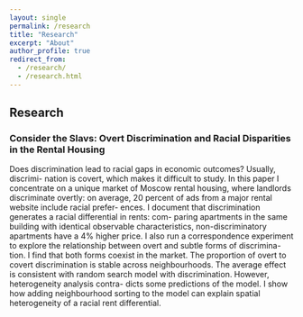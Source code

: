 ```yaml
---
layout: single
permalink: /research
title: "Research"
excerpt: "About"
author_profile: true
redirect_from:
  - /research/
  - /research.html
---
```



## Research 

### Consider the Slavs: Overt Discrimination and Racial Disparities in the Rental Housing

Does discrimination lead to racial gaps in economic outcomes? Usually, discrimi- nation is covert, which makes it difficult to study. In this paper I concentrate on a unique market of Moscow rental housing, where landlords discriminate overtly: on average, 20 percent of ads from a major rental website include racial prefer- ences. I document that discrimination generates a racial differential in rents: com- paring apartments in the same building with identical observable characteristics, non-discriminatory apartments have a 4% higher price. I also run a correspondence experiment to explore the relationship between overt and subtle forms of discrimina- tion. I find that both forms coexist in the market. The proportion of overt to covert discrimination is stable across neighbourhoods. The average effect is consistent with random search model with discrimination. However, heterogeneity analysis contra- dicts some predictions of the model. I show how adding neighbourhood sorting to the model can explain spatial heterogeneity of a racial rent differential.




